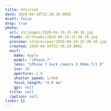 ```yaml
---
title: Untitled
date: 2020-04-19T22:38:10.000Z
draft: false
drop: true
photo:
  url: s3/images/2020-04-19-15-38-10.jpg
  thumb: s3/thumbs/2020-04-19-15-38-10.jpg
  preview: s3/previews/2020-04-19-15-38-10.jpg
  created: 2020-04-19T22:38:10.000Z
  exif:
    make: Apple
    model: "iPhone 7"
    lens: "iPhone 7 back camera 3.99mm f/1.8"
    iso: 20
    aperture: 1.8
    shutter_speed: 1/460
    focal_length: "4.0 mm"
    gps: null
  title: null
  caption: null
links: []
---
```

